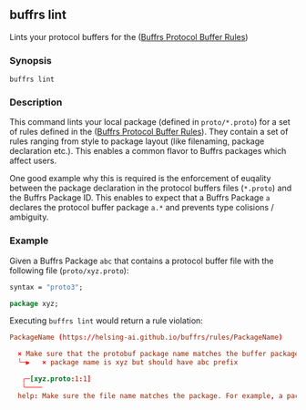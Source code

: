 ## buffrs lint

Lints your protocol buffers for the ([Buffrs Protocol Buffer
Rules](../reference/protocol-buffer-rules.md))

### Synopsis

`buffrs lint`

### Description

This command lints your local package (defined in `proto/*.proto`) for a set of
rules defined in the ([Buffrs Protocol Buffer
Rules](../reference/protocol-buffer-rules.md)). They contain a set of rules
ranging from style to package layout (like filenaming, package declaration
etc.). This enables a common flavor to Buffrs packages which affect users.

One good example why this is required is the enforcement of euqality between
the package declaration in the protocol buffers files (`*.proto`) and the
Buffrs Package ID. This enables to expect that a Buffrs Package `a` declares
the protocol buffer package `a.*` and prevents type colisions / ambiguity.

### Example

Given a Buffrs Package `abc` that contains a protocol buffer file with the
following file (`proto/xyz.proto`):

```proto
syntax = "proto3";

package xyz;
```

Executing `buffrs lint` would return a rule violation:

```toml
PackageName (https://helsing-ai.github.io/buffrs/rules/PackageName)

  × Make sure that the protobuf package name matches the buffer package name.
  ╰─▶   × package name is xyz but should have abc prefix

   ╭─[xyz.proto:1:1]
   ╰────
  help: Make sure the file name matches the package. For example, a package with the name `package.subpackage` should be stored in `proto/package/subpackage.proto`.
```

